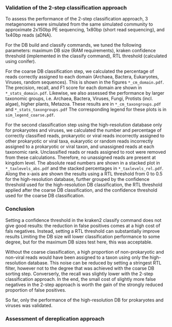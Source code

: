 ### Validation of the 2-step classification approach

To assess the performance of the 2-step classification approach, 3 metagenomes were simulated from the same simulated community to approximate 2x150bp PE sequencing, 1x80bp (short read sequencing), and 1x40bp reads (aDNA).


For the DB build and classify commands, we tuned the following parameters: maximum DB size (RAM requirements), kraken confidence threshold (implemented in the classify command), RTL threshold (calculated using conifer).


For the coarse DB classification step, we calculated the percentage of reads correctly assigned to each domain (Archaea, Bactera, Eukaryotes, Viruses, random sequences). 
This is shown in the figures ```*_cm_domain.pdf```. 
The precision, recall, and F1 score for each domain are shown in ```*_stats_domain.pdf```. 
Likewise, we also assessed the performance by larger taxonomic groups, i.e. Archaea, Bactera, Viruses, Fungi, Protists (incl. algae), higher plants, Metazoa.
These results are in ```*_cm_taxongroups.pdf``` and ```*_stats_taxongroups.pdf```
The corresponding legend for these plots is in ```sim_legend_coarse.pdf```.


For the second classification step using the high-resolution database only for prokaryotes and viruses, we calculated the number and percentage of correctly classified reads, prokaryotic or viral reads incorrectly assigned to other prokaryotic or viral taxa, eukaryotic or random reads incorrectly assigned to a prokaryotic or viral taxon, and unassigned reads at each taxonomic rank. Unclassified reads or reads assigned to root were removed from these calculations. Therefore, no unassigned reads are present at kingdom level.
The absolute read numbers are shown in a stacked plot in ```*_taxlevels_abs.pdf``` and the stacked percentages in ```*_taxlevels_rel.pdf```. Along the x-axis are shown the results using a RTL threshold from 0 to 0.5 for the high-resolution database, further grouped by the confidence threshold used for the high-resolution DB classification, the RTL threshold applied after the coarse DB classification, and the confidence threshold used for the coarse DB classification.


### Conclusion

Setting a confidence threshold in the kraken2 classify command does not give good results: the reduction in false positives comes at a high cost of fals negatives.
Instead, setting a RTL threshold can substantially improve results
Limiting the DB size will lower classification performance to some degree, but for the maximum DB sizes test here, this was acceptable.


Without the coarse classification, a high proportion of non-prokaryotic and non-viral reads would have been assigned to a taxon using only the high-resolution database.
This noise can be reduced by setting a stringest RTL filter, however not to the degree that was achieved with the coarse DB sorting step. 
Converserly, the recall was slightly lower with the 2-step classification approach. 
In the end, the small cost of slightly more false negatives in the 2-step approach is worth the gain of the strongly reduced proportion of false positives.


So far, only the performance of the high-resolution DB for prokaryotes and viruses was validated.


### Assessment of dereplication approach



